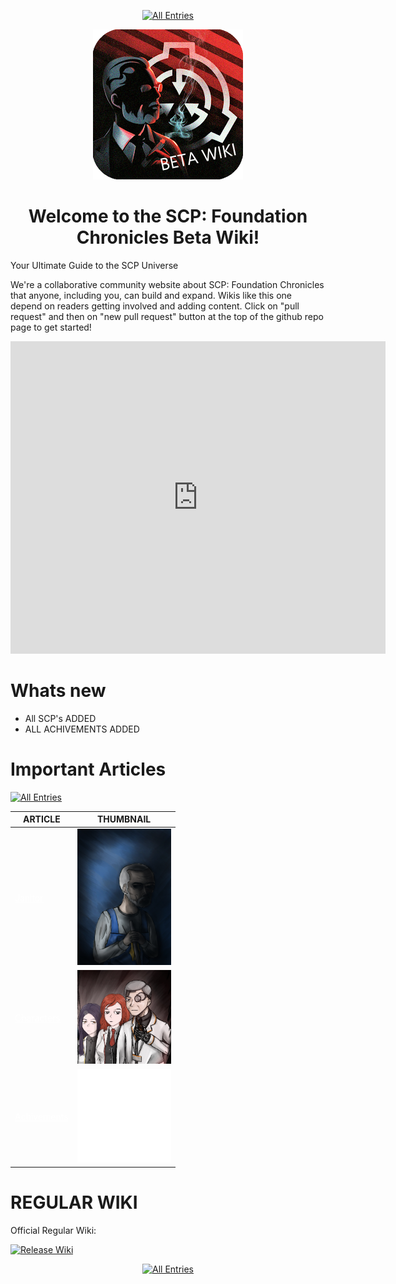 <html lang="en">
<head>
    <title id="page-title">Main Page | SCP:FC</title>
    <link rel="icon" href="BETA_WIKI.png" type="image/png">
</head>
</html>
<p align=center>
    <a href="./web/tree">
        <img src="https://img.shields.io/badge/GO_TO-All_Entries-000000?style=for-the-badge&labelColor=000000&color=ffffff" title="All Entries"/></a>
</p>
<html lang="en">
    <head>
        <style>
            #text {
                display: none;
                margin-top: 20px;
                font-size: 18px;
                color: #333;
            }
            img {
                cursor: not-allowed;
            }
        </style>
    </head>
    <body>
        <p align="center">
            <img src="./BETA_WIKI.png" onclick="showText()"/>
            <div id="text">BQ0nFRBISls5BA9UXB5HUhoafQIKBg0BKUsQXh1gd2VAPxBKFBcHWyQREVRAHFBQDgsqFRcXARgiCxI=</div>
        </p>
        <script>
            function showText() {
                var text = document.getElementById('text');
                if (text.style.display === 'none') {
                    text.style.display = 'block';
                } else {
                    text.style.display = 'none';
                }
            }
        </script>
    </body>
</html>
<h1 align="center">Welcome to the SCP: Foundation Chronicles Beta Wiki!</h1>

Your Ultimate Guide to the SCP Universe

We're a collaborative community website about SCP: Foundation Chronicles that anyone, including you, can build and expand. Wikis like this one depend on readers getting involved and adding content. Click on "pull request" and then on "new pull request" button at the top of the github repo page to get started!

<p align="center">
    <iframe src="https://ptb.discord.com/widget?id=1166418158085734441&theme=dark" width="600" height="500" allowtransparency="true" frameborder="0" sandbox="allow-popups allow-popups-to-escape-sandbox allow-same-origin allow-scripts"></iframe>
</p>

# Whats new

- All SCP's ADDED
- ALL ACHIVEMENTS ADDED

# Important Articles
<a href="./web/tree">
    <img src="https://img.shields.io/badge/GO_TO-All_Entries-000000?style=for-the-badge&labelColor=000000&color=ffffff" title="All Entries"/>
</a>

| ARTICLE | THUMBNAIL |
| - | - |
| <a href="./web/humans/foundation/janitor"  style="color: white">Janitor</a> | <img src="./assets/images/characters/cleaner.jpg" title="Janitor" width="150"/> |
| <a href="./web/tree#characters" style="color: white">Characters</a> | <img src="./assets/images/misc/Characters.webp" title="Characters" width="150"/> |
| <a href="./web/tree#achivements" style="color: white">Achivements</a> | <img src="./assets/images/achievements/achievements.png" title="Achivements" width="150"/> |

# REGULAR WIKI

Official Regular Wiki:
<p>
    <a href="https://scp-fc.fandom.com/wiki/SCP:_Foundation_Chronicles_Wiki">
        <img src="https://img.shields.io/badge/Released_Wiki-000000?style=for-the-badge&labelColor=ffffff&color=ffffff" title="Release Wiki"/></a>
</p>
<p align=center>
    <a href="./web/tree">
        <img src="https://img.shields.io/badge/GO_TO-All_Entries-000000?style=for-the-badge&labelColor=000000&color=ffffff" title="All Entries"/></a>
</p>